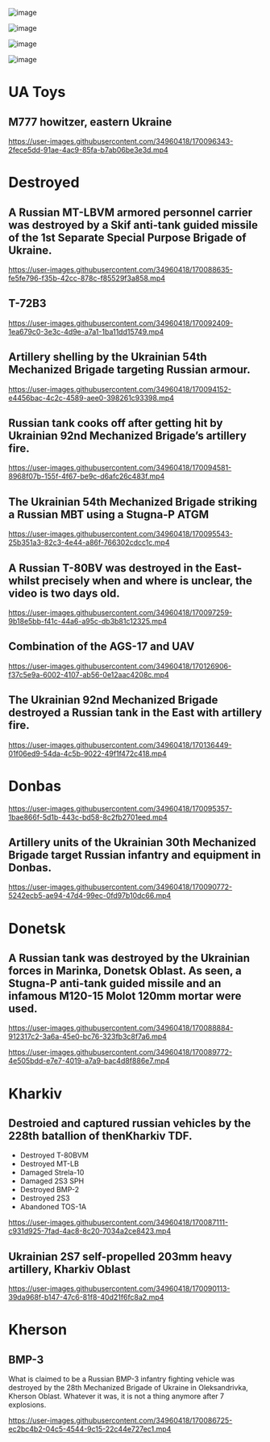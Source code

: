 ![image](https://user-images.githubusercontent.com/34960418/170090223-a9deb215-2d48-4de4-a2a6-341687fa61c4.png)

![image](https://user-images.githubusercontent.com/34960418/170090582-2f8d4120-9e90-4fcf-b90f-06b0c3ae81cb.png)

![image](https://user-images.githubusercontent.com/34960418/170093643-9ee3808f-5c8a-4939-96e4-83eebc03cfd3.png)

![image](https://user-images.githubusercontent.com/34960418/170090540-274553c1-1ee8-42ef-94aa-b469ff068cd3.png)


# UA Toys

## M777 howitzer, eastern Ukraine

https://user-images.githubusercontent.com/34960418/170096343-2fece5dd-91ae-4ac9-85fa-b7ab06be3e3d.mp4


# Destroyed

## A Russian MT-LBVM armored personnel carrier was destroyed by a Skif anti-tank guided missile of the 1st Separate Special Purpose Brigade of Ukraine.

https://user-images.githubusercontent.com/34960418/170088635-fe5fe796-f35b-42cc-878c-f85529f3a858.mp4


## T-72B3

https://user-images.githubusercontent.com/34960418/170092409-1ea679c0-3e3c-4d9e-a7a1-1ba11dd15749.mp4


## Artillery shelling by the Ukrainian 54th Mechanized Brigade targeting Russian armour.

https://user-images.githubusercontent.com/34960418/170094152-e4456bac-4c2c-4589-aee0-398261c93398.mp4


## Russian tank cooks off after getting hit by Ukrainian 92nd Mechanized Brigade’s artillery fire.

https://user-images.githubusercontent.com/34960418/170094581-8968f07b-155f-4f67-be9c-d6afc26c483f.mp4


## The Ukrainian 54th Mechanized Brigade striking a Russian MBT using a Stugna-P ATGM

https://user-images.githubusercontent.com/34960418/170095543-25b351a3-82c3-4e44-a86f-766302cdcc1c.mp4


## A Russian T-80BV was destroyed in the East- whilst precisely when and where is unclear, the video is two days old.

https://user-images.githubusercontent.com/34960418/170097259-9b18e5bb-f41c-44a6-a95c-db3b81c12325.mp4


## Combination of the AGS-17 and UAV

https://user-images.githubusercontent.com/34960418/170126906-f37c5e9a-6002-4107-ab56-0e12aac4208c.mp4


## The Ukrainian 92nd Mechanized Brigade destroyed a Russian tank in the East with artillery fire.

https://user-images.githubusercontent.com/34960418/170136449-01f06ed9-54da-4c5b-9022-49f1f472c418.mp4


# Donbas

https://user-images.githubusercontent.com/34960418/170095357-1bae866f-5d1b-443c-bd58-8c2fb2701eed.mp4


## Artillery units of the Ukrainian 30th Mechanized Brigade target Russian infantry and equipment in Donbas.

https://user-images.githubusercontent.com/34960418/170090772-5242ecb5-ae94-47d4-99ec-0fd97b10dc66.mp4


# Donetsk

## A Russian tank was destroyed by the Ukrainian forces in Marinka, Donetsk Oblast. As seen, a Stugna-P anti-tank guided missile and an infamous M120-15 Molot 120mm mortar were used.

https://user-images.githubusercontent.com/34960418/170088884-912317c2-3a6a-45e0-bc76-323fb3c8f7a6.mp4

https://user-images.githubusercontent.com/34960418/170089772-4e505bdd-e7e7-4019-a7a9-bac4d8f886e7.mp4


# Kharkiv

## Destroied and captured russian vehicles by the 228th batallion of thenKharkiv TDF.
- Destroyed T-80BVM
- Destroyed MT-LB
- Damaged Strela-10
- Damaged 2S3 SPH
- Destroyed BMP-2
- Destroyed 2S3
- Abandoned TOS-1A

https://user-images.githubusercontent.com/34960418/170087111-c931d925-7fad-4ac8-8c20-7034a2ce8423.mp4


## Ukrainian 2S7 self-propelled 203mm heavy artillery, Kharkiv Oblast

https://user-images.githubusercontent.com/34960418/170090113-39da968f-b147-47c6-81f8-40d21f6fc8a2.mp4


# Kherson

## BMP-3

What is claimed to be a Russian BMP-3 infantry fighting vehicle was destroyed by the 28th Mechanized Brigade of Ukraine in Oleksandrivka, Kherson Oblast. Whatever it was, it is not a thing anymore after 7 explosions.

https://user-images.githubusercontent.com/34960418/170086725-ec2bc4b2-04c5-4544-9c15-22c44e727ec1.mp4

